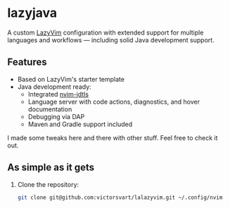 # lazyjava

A custom [LazyVim](https://github.com/LazyVim/LazyVim) configuration with extended support for multiple languages and workflows — including solid Java development support.

## Features

- Based on LazyVim's starter template
- Java development ready:
  - Integrated [nvim-jdtls](https://github.com/mfussenegger/nvim-jdtls)
  - Language server with code actions, diagnostics, and hover documentation
  - Debugging via DAP
  - Maven and Gradle support included

I made some tweaks here and there with other stuff. Feel free to check it out.

## As simple as it gets

1. Clone the repository:

   ```bash
   git clone git@github.com:victorsvart/lalazyvim.git ~/.config/nvim
   ```
